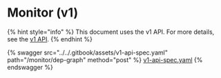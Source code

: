 # Monitor (v1)

{% hint style="info" %}
This document uses the v1 API. For more details, see the [v1 API](../v1-api-overview/).
{% endhint %}

{% swagger src="../../.gitbook/assets/v1-api-spec.yaml" path="/monitor/dep-graph" method="post" %}
[v1-api-spec.yaml](../../.gitbook/assets/v1-api-spec.yaml)
{% endswagger %}
